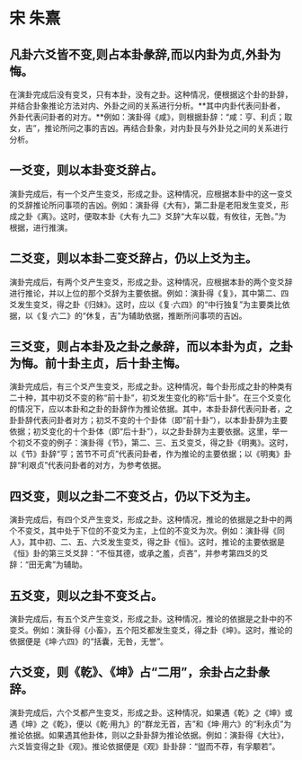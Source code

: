 # 宋 朱熹

## 凡卦六爻皆不变,则占本卦彖辞,而以内卦为贞,外卦为悔。

在演卦完成后没有变爻，只有本卦，没有之卦。这种情况，便根据这个卦的卦辞，并结合卦象推论方法对内、外卦之间的关系进行分析。**其中内卦代表问卦者，外卦代表问卦者的对方。**例如：演卦得《咸》，则根据卦辞：“咸：亨、利贞；取女，吉”，推论所问之事的吉凶。再结合卦象，对内卦艮与外卦兑之间的关系进行分析。

## 一爻变，则以本卦变爻辞占。

演卦完成后，有一个爻产生变爻，形成之卦。这种情况，应根据本卦中的这一变爻的爻辞推论所问事项的吉凶。例如：演卦得《大有》，第二卦是老阳发生变爻，形成之卦《离》。这时，便取本卦《大有·九二》爻辞“大车以载，有攸往，无咎。”为根据，进行推演。

## 二爻变，则以本卦二变爻辞占，仍以上爻为主。

演卦完成后，有两个爻产生变爻，形成之卦。这种情况，应根据本卦的两个变爻辞进行推论，并以上位的那个爻辞为主要依据。例如：演卦得《复》，其中第二、四爻发生变爻，得之卦《归妹》。这时，应以《复·六四》的“中行独复”为主要类比依据，以《复·六二》的“休复，吉”为辅助依据，推断所问事项的吉凶。

## 三爻变，则占本卦及之卦之彖辞，而以本卦为贞，之卦为悔。前十卦主贞，后十卦主悔。

演卦完成后，有三个爻产生变爻，形成之卦。这种情况，每个卦形成之卦的种类有二十种，其中初爻不变的称“前十卦”，初爻发生变化的称“后十卦”。在三个爻变化的情况下，应以本卦和之卦的卦辞作为推论依据。其中，本卦卦辞代表问卦者，之卦卦辞代表问卦者对方；初爻不变的十个卦体（即“前十卦”），以本卦卦辞为主要依据；初爻变化的十个卦体（即“后十卦”），以之卦卦辞为主要依据。这里，举一个初爻不变的例子：演卦得《节》，第二、三、五爻变爻，得之卦《明夷》。这时，以《节》卦辞“亨；苦节不可贞”代表问卦者，作为推论的主要依据；以《明夷》卦辞“利艰贞”代表问卦者的对方，为参考依据。

## 四爻变，则以之卦二不变爻占，仍以下爻为主。

演卦完成后，有四个爻产生变爻，形成之卦。这种情况，推论的依据是之卦中的两个不变爻，其中处于下位的不变爻为主，上位的不变爻为次。例如：演卦得《同人》，其中初、二、五、六爻发生变爻，得之卦《恒》。这时，推论的主要依据是《恒》卦的第三爻爻辞：“不恒其德，或承之羞，贞吝”，并参考第四爻的爻辞：“田无禽”为辅助。

## 五爻变，则以之卦不变爻占。

演卦完成后，有五个爻产生变爻，形成之卦。这种情况，推论的依据是之卦中的不变爻。例如：演卦得《小畜》，五个阳爻都发生变爻，得之卦《坤》。这时，推论的依据便是《坤·六四》的“括囊，无咎，无誉”。

## 六爻变，则《乾》、《坤》占“二用”，余卦占之卦彖辞。

演卦完成后，六个爻都产生变爻，形成之卦。这种情况，如果遇《乾》之《坤》或遇《坤》之《乾》，便以《乾·用九》的“群龙无首，吉”和《坤·用六》的“利永贞”为推论依据。如果遇其他卦体，则以之卦卦辞为推论依据。例如：演卦得《大壮》，六爻皆变得之卦《观》。推论依据便是《观》卦卦辞：“盥而不荐，有孚颙若”。